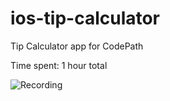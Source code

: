 # ios-tip-calculator

Tip Calculator app for CodePath

Time spent: 1 hour total

![Recording](https://raw.github.com/mikewu-x2/ios-tip-calculator/master/gif/tipcalculator.gif)

